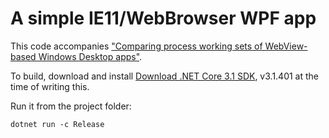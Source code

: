 # A simple IE11/WebBrowser WPF app

This code accompanies ["Comparing process working sets of WebView-based Windows Desktop apps"](https://dev.to/noseratio/comparing-process-working-sets-of-webview-based-windows-desktop-apps-5dkk).

To build, download and install [Download .NET Core 3.1 SDK](https://download.visualstudio.microsoft.com/download/pr/547f9f81-599a-4b58-9322-d1d158385df6/ebe3e02fd54c29487ac32409cb20d352/dotnet-sdk-3.1.401-win-x64.exe), v3.1.401 at the time of writing this.

Run it from the project folder:

    dotnet run -c Release
